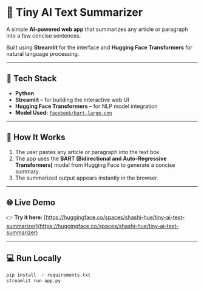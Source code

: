 # 🧠 Tiny AI Text Summarizer

A simple **AI-powered web app** that summarizes any article or paragraph into a few concise sentences.

Built using **Streamlit** for the interface and **Hugging Face Transformers** for natural language processing.

---

## 🚀 Tech Stack
- **Python**
- **Streamlit** – for building the interactive web UI  
- **Hugging Face Transformers** – for NLP model integration  
- **Model Used:** [`facebook/bart-large-cnn`](https://huggingface.co/facebook/bart-large-cnn)

---

## 🧩 How It Works
1. The user pastes any article or paragraph into the text box.  
2. The app uses the **BART (Bidirectional and Auto-Regressive Transformers)** model from Hugging Face to generate a concise summary.  
3. The summarized output appears instantly in the browser.

---

## 🌐 Live Demo  
👉 **Try it here:** [https://huggingface.co/spaces/shashi-hue/tiny-ai-text-summarizer](https://huggingface.co/spaces/shashi-hue/tiny-ai-text-summarizer)

---

## 💻 Run Locally
```bash
pip install -r requirements.txt
streamlit run app.py
